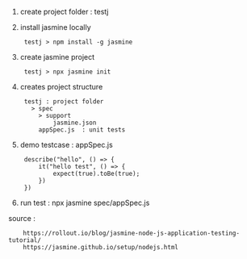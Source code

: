 1. create project folder : testj
2. install jasmine locally 
                
        testj > npm install -g jasmine

3. create jasmine project 

        testj > npx jasmine init

4. creates project structure 


        testj : project folder           
          > spec 
            > support
                jasmine.json	
            appSpec.js	: unit tests            

5. demo testcase : appSpec.js

        describe("hello", () => {
            it("hello test", () => {
                expect(true).toBe(true);
            })
        })

  
6. run test : npx jasmine spec/appSpec.js

source :  

        https://rollout.io/blog/jasmine-node-js-application-testing-tutorial/  
        https://jasmine.github.io/setup/nodejs.html  
